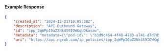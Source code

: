 <!-- Code generated for API Clients. DO NOT EDIT. -->

#### Example Response

```json
{
	"created_at": "2024-12-21T10:05:38Z",
	"description": "API Outbound Gateway",
	"id": "ipp_2qWPpI0aZ2Nk4S9IOWKqLDkasaw",
	"metadata": "metadata={\"pod-id\": \"b3d9c464-4f48-4783-a741-d7d7d5db310f\"}",
	"uri": "https://api.ngrok.com/ip_policies/ipp_2qWPpI0aZ2Nk4S9IOWKqLDkasaw"
}
```
